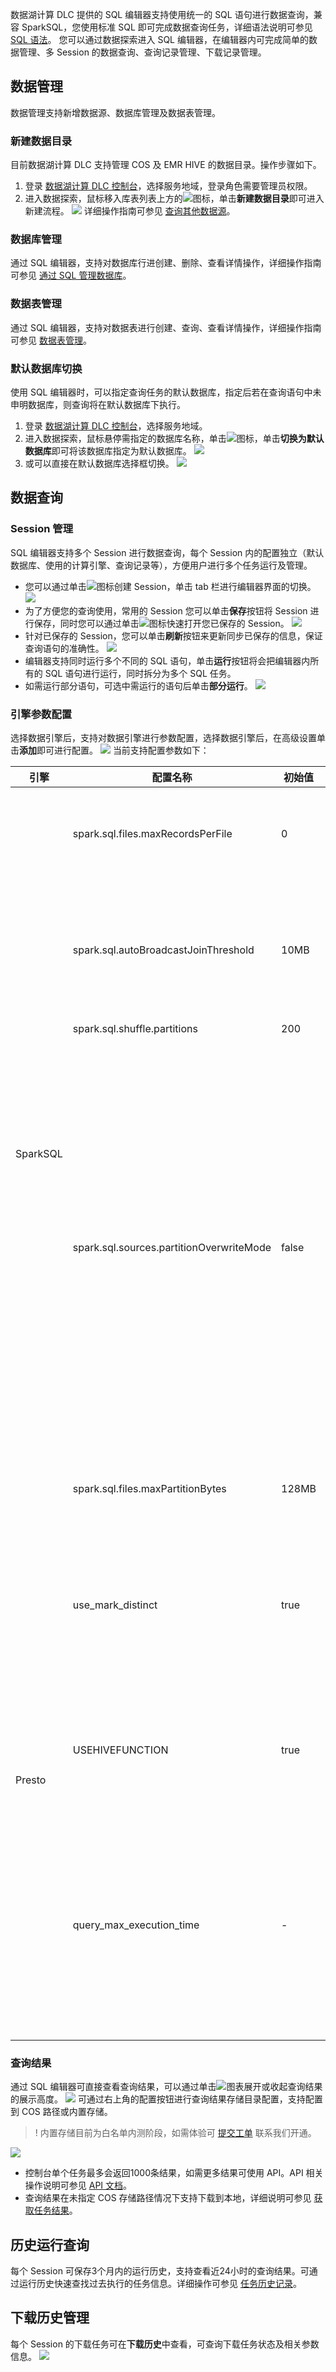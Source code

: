数据湖计算 DLC 提供的 SQL 编辑器支持使用统一的 SQL 语句进行数据查询，兼容 SparkSQL，您使用标准 SQL 即可完成数据查询任务，详细语法说明可参见[ SQL 语法](https://cloud.tencent.com/document/product/1342/61734)。
您可以通过数据探索进入 SQL 编辑器，在编辑器内可完成简单的数据管理、多 Session 的数据查询、查询记录管理、下载记录管理。

## 数据管理
数据管理支持新增数据源、数据库管理及数据表管理。
### 新建数据目录
目前数据湖计算 DLC 支持管理 COS 及 EMR HIVE 的数据目录。操作步骤如下。
1. 登录 [数据湖计算 DLC 控制台](https://console.cloud.tencent.com/dlc)，选择服务地域，登录角色需要管理员权限。
2. 进入数据探索，鼠标移入库表列表上方的![](https://qcloudimg.tencent-cloud.cn/raw/d963cf7b5aec5915e5369274e3b6939d.png)图标，单击**新建数据目录**即可进入新建流程。
![](https://qcloudimg.tencent-cloud.cn/raw/f2e49d5f8fb9e414942364286dea85eb.png)
详细操作指南可参见 [查询其他数据源](https://cloud.tencent.com/document/product/1342/66039)。

### 数据库管理
通过 SQL 编辑器，支持对数据库行进创建、删除、查看详情操作，详细操作指南可参见 [通过 SQL 管理数据库](https://cloud.tencent.com/document/product/1342/61666)。

### 数据表管理
通过 SQL 编辑器，支持对数据表进行创建、查询、查看详情操作，详细操作指南可参见 [数据表管理](https://cloud.tencent.com/document/product/1342/61870)。

### 默认数据库切换
使用 SQL 编辑器时，可以指定查询任务的默认数据库，指定后若在查询语句中未申明数据库，则查询将在默认数据库下执行。
1. 登录 [数据湖计算 DLC 控制台](https://console.cloud.tencent.com/dlc)，选择服务地域。
2. 进入数据探索，鼠标悬停需指定的数据库名称，单击![](https://qcloudimg.tencent-cloud.cn/raw/ca9b8841e37d3f8b444146c0f9d5208f.png)图标，单击**切换为默认数据库**即可将该数据库指定为默认数据库。
![](https://qcloudimg.tencent-cloud.cn/raw/930f3323d7f3bff988c13b4f98ab9f3e.png)
3. 或可以直接在默认数据库选择框切换。
![](https://qcloudimg.tencent-cloud.cn/raw/8146a8b39c5b120628acbcb427b80887.png)

## 数据查询
### Session 管理
SQL 编辑器支持多个 Session 进行数据查询，每个 Session 内的配置独立（默认数据库、使用的计算引擎、查询记录等），方便用户进行多个任务运行及管理。
- 您可以通过单击![](https://qcloudimg.tencent-cloud.cn/raw/c5576a8cc876cdde0ad4d5ea77e97c86.png)图标创建 Session，单击 tab 栏进行编辑器界面的切换。
![](https://qcloudimg.tencent-cloud.cn/raw/f0ebcc569fb84a5f19850a7902b0f5cc.png)
- 为了方便您的查询使用，常用的 Session 您可以单击**保存**按钮将 Session 进行保存，同时您可以通过单击![](https://qcloudimg.tencent-cloud.cn/raw/e405bd9e6bea9bee4308ee9a20d6ce6c.png)图标快速打开您已保存的 Session。
![](https://qcloudimg.tencent-cloud.cn/raw/e1ac903032df71018a89166230f6ab14.png)
- 针对已保存的 Session，您可以单击**刷新**按钮来更新同步已保存的信息，保证查询语句的准确性。
![](https://qcloudimg.tencent-cloud.cn/raw/f24f0d14c71831fda1cd3306a63c19a9.png)
- 编辑器支持同时运行多个不同的 SQL 语句，单击**运行**按钮将会把编辑器内所有的 SQL 语句进行运行，同时拆分为多个 SQL 任务。
- 如需运行部分语句，可选中需运行的语句后单击**部分运行**。
![](https://qcloudimg.tencent-cloud.cn/raw/13037a3f85216cb53732addc9fe9e9f7.png)

### 引擎参数配置
选择数据引擎后，支持对数据引擎进行参数配置，选择数据引擎后，在高级设置单击**添加**即可进行配置。
![](https://qcloudimg.tencent-cloud.cn/raw/ffe8c64c139c7eac1d8f607c0990a1f8.png)
当前支持配置参数如下：
<table>
<thead>
<tr>
<th >引擎</th>
<th >配置名称</th>
<th >初始值</th>
<th >配置说明</th>
</tr>
</thead>
<tbody>
<tr>
<td rowspan="5">SparkSQL</td>
<td>spark.sql.files.maxRecordsPerFile</td>
<td>0</td>
<td >写入单个文件的最大记录数<br>如果该值为零或为负，则没有限制</td>
</tr><tr>
<td>spark.sql.autoBroadcastJoinThreshold</td>
<td>10MB</td>
<td >配置执行连接时显示所有工作节点的表的最大字节大小<br>通过将此值设置为“-1”，可以禁用显示</td>
</tr><tr>
<td>spark.sql.shuffle.partitions</td>
<td>200</td>
<td >默认分区数</td>
</tr><tr>
<td>spark.sql.sources.partitionOverwriteMode</td>
<td>false</td>
<td >该值为 false 时，在执行覆盖写操作之前，会删除所有符合条件的分区<br>举例说明：分区表中有一个“2022-01”的分区，当使用 INSERT OVERWRITE 语句向表中写入“2022-02”这个分区的数据时，会把“2021-01”的分区数据也覆盖掉<br>当该值为 true 时，不会提前删除分区，而是在运行时覆盖那些有数据写入的分区</td>
</tr><tr>
<td>spark.sql.files.maxPartitionBytes</td>
<td>128MB</td>
<td >读取文件时要打包到单个分区中的最大字节数</td>
</tr>
<tr>
<td rowspan="3">Presto</td>
<td>use_mark_distinct</td>
<td>true</td>
<td >决定引擎在执行 distinct 函数时是否进行数据重分布<br>如果查询中多次调用 distinct 函数，推荐将改参数设置为 false</td>
</tr><tr>
<td>USEHIVEFUNCTION</td>
<td>true</td>
<td >执行查询时是否使用 Hive 函数；如需使用 presto 原生函数，请将参数设置为 false</td>
</tr><tr>
<td>query_max_execution_time</td>
<td>-</td>
<td >用于设置查询超时，在查询执行的时间超过设置的时间后，查询会被终止<br>单位支持 d-天,h-小时,m-分钟,s-秒,ms-毫秒（举例：1d 代表1天，3m 代表3分钟）</td>
</tr>
</tbody>
</table>

### 查询结果
通过 SQL 编辑器可直接查看查询结果，可以通过单击![](https://qcloudimg.tencent-cloud.cn/raw/1a1a6fab865faf251f9c2a88c72a3bf9.png)图表展开或收起查询结果的展示高度。
![](https://qcloudimg.tencent-cloud.cn/raw/99f60fb7526a9da293ce55fed7bae098.png)
可通过右上角的配置按钮进行查询结果存储目录配置，支持配置到 COS 路径或内置存储。
>! 内置存储目前为白名单内测阶段，如需体验可 [提交工单](https://console.cloud.tencent.com/workorder/category) 联系我们开通。
>
![](https://qcloudimg.tencent-cloud.cn/raw/413b223dff47ad5751b55af506651d77.png)
- 控制台单个任务最多会返回1000条结果，如需更多结果可使用 API。API 相关操作说明可参见 [API 文档](https://cloud.tencent.com/document/product/1342/53787)。
- 查询结果在未指定 COS 存储路径情况下支持下载到本地，详细说明可参见 [获取任务结果](https://cloud.tencent.com/document/product/1342/61872)。

## 历史运行查询
每个 Session 可保存3个月内的运行历史，支持查看近24小时的查询结果。可通过运行历史快速查找过去执行的任务信息。详细操作可参见 [任务历史记录](https://cloud.tencent.com/document/product/1342/61874)。
## 下载历史管理
每个 Session 的下载任务可在**下载历史**中查看，可查询下载任务状态及相关参数信息。
![](https://qcloudimg.tencent-cloud.cn/raw/8a99c3cf804af13e6cbcb16a517c0383.png)
